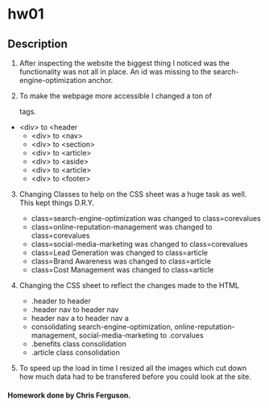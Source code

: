 # hw01

## Description

1. After inspecting the website the biggest thing I noticed was the functionality was not all in place. An id was missing to the search-engine-optimization anchor.

2. To make the webpage more accessible I changed a ton of <div> tags.
-  &lt;div&gt; to &lt;header
    - &lt;div&gt; to &lt;nav&gt;
    - &lt;div&gt; to &lt;section&gt;
    - &lt;div&gt; to &lt;article&gt;
    - &lt;div&gt; to &lt;aside&gt;
    - &lt;div&gt; to &lt;article&gt;
    - &lt;div&gt; to &lt;footer&gt;

3. Changing Classes to help on the CSS sheet was a huge task as well. This kept things D.R.Y.
    - class=search-engine-optimization   was changed to class=corevalues
    - class=online-reputation-management   was changed to class=corevalues
    - class=social-media-marketing   was changed to class=corevalues
    - class=Lead Generation   was changed to class=article
    - class=Brand Awareness   was changed to class=article
    - class=Cost Management   was changed to class=article

4. Changing the CSS sheet to reflect  the changes made to the HTML
    - .header to header
    - .header nav to header nav
    - header nav a to header nav a
    - consolidating search-engine-optimization, online-reputation-management, social-media-marketing to .corvalues
    - .benefits class consolidation 
    - .article class consolidation

5. To speed up the load in time I resized all the images which cut down how much data had to be transfered before you could look at the site. 


#### Homework done by Chris Ferguson.

